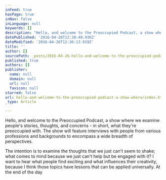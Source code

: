 ```yaml
---
inFeed: true
hasPage: true
inNav: false
inLanguage: null
keywords: []
description: "Hello, and welcome to the Preoccupied Podcast, a show where we examine people's stories, thoughts, and concerns - in short, what they're preoccupied with. The show will feature interviews with people from various professions and backgrounds to encompass a wide breadth of perspectives. "
datePublished: '2016-04-26T12:38:49.936Z'
dateModified: '2016-04-26T12:36:13.919Z'
title: ''
author: []
sourcePath: _posts/2016-04-26-hello-and-welcome-to-the-preoccupied-podcast-a-show-where.md
published: true
authors: []
publisher:
  name: null
  domain: null
  url: null
  favicon: null
starred: false
url: hello-and-welcome-to-the-preoccupied-podcast-a-show-where/index.html
_type: Article

---
```

Hello, and welcome to the Preoccupied Podcast, a show where we examine people's stories, thoughts, and concerns - in short, what they're preoccupied with. The show will feature interviews with people from various professions and backgrounds to encompass a wide breadth of perspectives. 

The intention is to examine the thoughts that we just can't seem to shake; what comes to mind because we just can't help but be engaged with it? I want to hear what people find exciting and what influences their creativity, because I think those topics have lessons that can be applied universally. At the end of the day